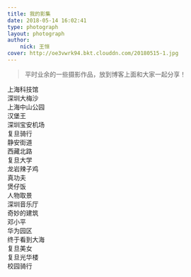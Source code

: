 ```yaml
---
title: 我的影集
date: 2018-05-14 16:02:41
type: photograph
layout: photograph
author: 
	nick: 王恒
cover: http://oe3vwrk94.bkt.clouddn.com/20180515-1.jpg
---
```

<link rel="stylesheet" href="https://cdnjs.cloudflare.com/ajax/libs/materialize/0.100.1/css/materialize.min.css">

<script src="https://cdn.bootcss.com/jquery/3.3.1/jquery.min.js"></script>
<script src="https://cdn.bootcss.com/jquery_lazyload/1.9.7/jquery.lazyload.min.js"></script>
	
<script>
	$('nav').css({'background-color':'#3f51b5','width':'100%'});
	$('.page__nav').css({'width':'auto','box-shadow':'unset'});
	$(function() {
      $("img.lazy").lazyload({effect: "fadeIn"});
  });
</script>

 > 平时业余的一些摄影作品，放到博客上面和大家一起分享！

<div class="row">
<div class="col s12 m4"><div class="card"><div class="card-image"><img class="lazy" data-original="http://oe3vwrk94.bkt.clouddn.com/ShangHai-Technology-Museum.jpg"><span class="card-title">上海科技馆</span></div></div></div><div class="col s12 m4"><div class="card"><div class="card-image"><img class="lazy" data-original="http://static.oneplus.cn/data/attachment/forum/201704/16/234237liiyamuzda4407ii.jpg.w_768.jpg"><span class="card-title">深圳大梅沙</span></div></div></div><div class="col s12 m4"><div class="card"><div class="card-image"><img class="lazy" data-original="http://oe3vwrk94.bkt.clouddn.com/gallery-02.jpg"><span class="card-title">上海中山公园</span></div></div></div></div>
	
<div class="row">
<div class="col s12 m4"><div class="card"><div class="card-image"><img class="lazy" data-original="http://static.oneplus.cn/data/attachment/forum/201705/06/094935p6tgytfo60no65aa.jpg.w_768.jpg"><span class="card-title">汉堡王</span></div></div></div><div class="col s12 m4"><div class="card"><div class="card-image"><img class="lazy" data-original="http://static.oneplus.cn/data/attachment/forum/201704/16/234232wjzihyzg8bghqyyp.jpg.w_768.jpg"><span class="card-title">深圳宝安机场</span></div></div></div><div class="col s12 m4"><div class="card"><div class="card-image"><img class="lazy" data-original="http://static.oneplus.cn/data/attachment/forum/201705/06/094938k3qoe4y5ll74ooii.jpg.w_768.jpg"><span class="card-title">复旦骑行</span></div></div></div></div>

<div class="row">
<div class="col s12 m4"><div class="card"><div class="card-image"><img class="lazy" data-original="http://static.oneplus.cn/data/attachment/forum/201705/06/094939wgvr5rvwtrr5argz.jpg.w_768.jpg"><span class="card-title">静安街道</span></div></div></div><div class="col s12 m4"><div class="card"><div class="card-image"><img class="lazy" data-original="http://static.oneplus.cn/data/attachment/forum/201705/06/094920wn88hryxs3ih7i2n.jpg.w_768.jpg"><span class="card-title">西藏北路</span></div></div></div><div class="col s12 m4"><div class="card"><div class="card-image"><img class="lazy" data-original="http://static.oneplus.cn/data/attachment/forum/201705/02/202407y7yyqw8vybqqtztv.jpg.w_768.jpg"><span class="card-title">复旦大学</span></div></div></div></div>

<div class="row">
<div class="col s12 m4"><div class="card"><div class="card-image"><img class="lazy" data-original="http://static.oneplus.cn/data/attachment/forum/201704/29/202605axjyx9jz4msz4jjw.jpg.w_768.jpg"><span class="card-title">龙岩辣子鸡</span></div></div></div><div class="col s12 m4"><div class="card"><div class="card-image"><img class="lazy" data-original="http://static.oneplus.cn/data/attachment/forum/201704/29/202606q77kbl2vw775f99f.jpg.w_768.jpg"><span class="card-title">真功夫</span></div></div></div><div class="col s12 m4"><div class="card"><div class="card-image"><img class="lazy" data-original="http://static.oneplus.cn/data/attachment/forum/201704/29/202609yjgntw11vg9hogz4.jpg.w_768.jpg"><span class="card-title">煲仔饭</span></div></div></div></div>

<div class="row">
<div class="col s12 m4"><div class="card"><div class="card-image"><img class="lazy" data-original="http://static.oneplus.cn/data/attachment/forum/201704/29/202615emm7mgo0oggva6in.jpg.w_768.jpg"><span class="card-title">人物取景</span></div></div></div><div class="col s12 m4"><div class="card"><div class="card-image"><img class="lazy" data-original="http://static.oneplus.cn/data/attachment/forum/201704/29/202903cdzzhs7a7z7eaks9.jpg.w_768.jpg"><span class="card-title">深圳音乐厅</span></div></div></div><div class="col s12 m4"><div class="card"><div class="card-image"><img class="lazy" data-original="http://static.oneplus.cn/data/attachment/forum/201704/29/202907ryn9acc799e999aj.jpg.w_768.jpg"><span class="card-title">奇妙的建筑</span></div></div></div></div>



<div class="row">
<div class="col s12 m4"><div class="card"><div class="card-image"><img class="lazy" data-original="http://static.oneplus.cn/data/attachment/forum/201704/29/202959ox59qfww577j9c9x.jpg.w_768.jpg"><span class="card-title">邓小平</span></div></div></div><div class="col s12 m4"><div class="card"><div class="card-image"><img class="lazy" data-original="http://static.oneplus.cn/data/attachment/forum/201704/29/203004bmambyiy8mxmhh4i.jpg.w_768.jpg"><span class="card-title">华为园区</span></div></div></div><div class="col s12 m4"><div class="card"><div class="card-image"><img class="lazy" data-original="http://static.oneplus.cn/data/attachment/forum/201704/29/203138m7uruur4vr50z3u0.jpg.w_768.jpg"><span class="card-title">终于看到大海</span></div></div></div></div>

<div class="row">
<div class="col s12 m4"><div class="card"><div class="card-image"><img class="lazy" data-original="http://static.oneplus.cn/data/attachment/forum/201705/02/202414bleauqfxeuvf9luz.jpg.w_768.jpg"><span class="card-title">复旦美女</span></div></div></div><div class="col s12 m4"><div class="card"><div class="card-image"><img class="lazy" data-original="http://static.oneplus.cn/data/attachment/forum/201705/02/202419qk99pgp9y9hc9c2g.jpg.w_768.jpg"><span class="card-title">复旦光华楼</span></div></div></div><div class="col s12 m4"><div class="card"><div class="card-image"><img class="lazy" data-original="http://static.oneplus.cn/data/attachment/forum/201705/02/202455se9ug7spigyueea4.jpg.w_768.jpg"><span class="card-title">校园骑行</span></div></div></div></div>


